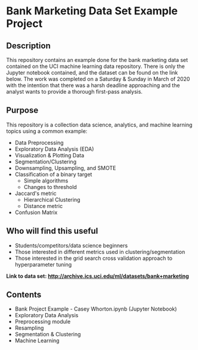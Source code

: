 # Bank Marketing Data Set Example Project

## Description

This repository contains an example done for the bank marketing data set contained on the UCI machine learning data repository.  There is only the Jupyter notebook contained, and the dataset can be found on the link below.  The work was completed on a Saturday & Sunday in March of 2020 with the intention that there was a harsh deadline approaching and the analyst wants to provide a thorough first-pass analysis.

## Purpose

This repository is a collection data science, analytics, and machine learning topics using a common example:

+ Data Preprocessing
+ Exploratory Data Analysis (EDA)
+ Visualization & Plotting Data
+ Segmentation/Clustering
+ Downsampling, Upsampling, and SMOTE
+ Classification of a binary target
  + Simple algorithms
  + Changes to threshold
+ Jaccard's metric
  + Hierarchical Clustering
  + Distance metric
+ Confusion Matrix

## Who will find this useful

+ Students/competitors/data science beginners
+ Those interested in different metrics used in clustering/segmentation
+ Those interested in the grid search cross validation approach to hyperparameter tuning

**Link to data set: <http://archive.ics.uci.edu/ml/datasets/bank+marketing>**

## Contents

+ Bank Project Example - Casey Whorton.ipynb (Jupyter Notebook)
+ Exploratory Data Analysis
+ Preprocessing module
+ Resampling
+ Segmentation & Clustering
+ Machine Learning
